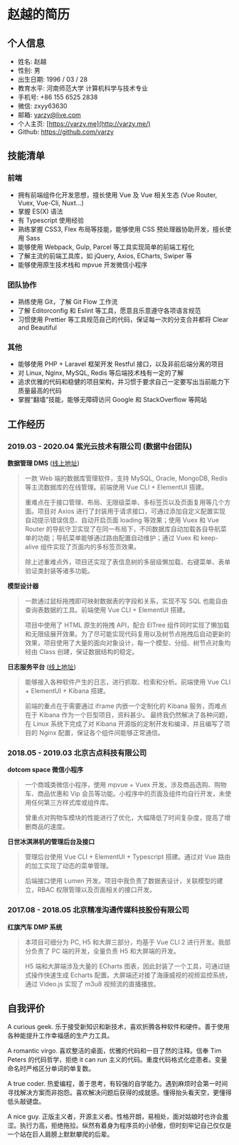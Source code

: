 # 赵越的简历

## 个人信息

- 姓名: 赵越
- 性别: 男
- 出生日期: 1996 / 03 / 28
- 教育水平: 河南师范大学 计算机科学与技术专业
- 手机号: +86 155 6525 2838
- 微信: zxyy63630
- 邮箱: varzy@live.com
- 个人主页: [https://varzy.me](http://varzy.me/)
- Github: <https://github.com/varzy>

## 技能清单

### 前端

- 拥有前端组件化开发思想，擅长使用 Vue 及 Vue 相关生态 (Vue Router, Vuex, Vue-Cli, Nuxt...)
- 掌握 ES(X) 语法
- 有 Typescript 使用经验
- 熟练掌握 CSS3, Flex 布局等技能，能够使用 CSS 预处理器协助开发，擅长使用 Sass
- 能够使用 Webpack, Gulp, Parcel 等工具实现简单的前端工程化
- 了解主流的前端工具库，如 jQuery, Axios, ECharts, Swiper 等
- 能够使用原生技术栈和 mpvue 开发微信小程序

### 团队协作

- 熟练使用 Git，了解 Git Flow 工作流
- 了解 Editorconfig 和 Eslint 等工具，愿意且乐意遵守各项语言规范
- 习惯使用 Prettier 等工具规范自己的代码，保证每一次的分支合并都将 Clear and Beautiful

### 其他

- 能够使用 PHP + Laravel 框架开发 Restful 接口，以及非前后端分离的项目
- 对 Linux, Nginx, MySQL, Redis 等后端技术栈有一定的了解
- 追求优雅的代码和稳健的项目架构，并习惯于要求自己一定要写出当前能力下质量最高的代码
- 掌握“翻墙”技能，能够无障碍访问 Google 和 StackOverflow 等网站

## 工作经历

### 2019.03 - 2020.04 紫光云技术有限公司 (数据中台团队)

**数据管理 DMS** ([线上地址](https://www.unicloud.com/product/dms))

> 一款 Web 端的数据库管理软件，支持 MySQL, Oracle, MongoDB, Redis 等主流数据库的在线管理。前端使用 Vue CLI + ElementUI 搭建。
>
> 重难点在于接口管理、布局、无限级菜单、多标签页以及页面复用等几个方面。项目对 Axios 进行了封装用于请求接口，可通过添加自定义配置实现自动提示错误信息、自动开启页面 loading 等效果；使用 Vuex 和 Vue Router 的导航守卫实现了在同一布局下，不同数据库自动加载各自导航菜单的功能；导航菜单能够通过路由配置自动维护；通过 Vuex 和 keep-alive 组件实现了页面内的多标签页效果。
>
> 除上述重难点外，项目还实现了表信息树的多层级懒加载、右键菜单、表单验证类封装等诸多功能。

**模型设计器**

> 一款通过鼠标拖拽即可映射数据表的字段和关系，实现不写 SQL 也能自由查询表数据的工具。前端使用 Vue CLI + ElementUI 搭建。
>
> 项目中使用了 HTML 原生的拖拽 API，配合 ElTree 组件同时实现了懒加载和无限级展开效果。为了尽可能实现代码复用以及树节点拖拽后自动更新的效果，项目使用了大量的面向对象设计，每一个模型、分组、树节点对象均经由 Class 创建，保证数据结构的稳定。

**日志服务平台** ([线上地址](https://www.unicloud.com/product/logservice))

> 能够接入各种软件产生的日志，进行抓取、检索和分析。前端使用 Vue CLI + ElementUI + Kibana 搭建。
>
> 前端的重点在于需要通过 iframe 内嵌一个定制化的 Kibana 服务，而难点在于 Kibana 作为一个巨型项目，资料甚少。 最终我仍然解决了各种问题，在 Linux 系统下完成了对 Kibana 开源版的定制开发和编译，并且编写了项目的 Nginx 配置，保证各个组件间能够正常通信。

### 2018.05 - 2019.03 北京古点科技有限公司

**dotcom space 微信小程序**

> 一个商城类微信小程序，使用 mpvue + Vuex 开发。涉及商品选购、购物车、商品优惠和 Vip 会员等功能。小程序中的页面及组件均自行开发，未使用任何第三方样式库或组件库。
>
> 曾重点对购物车模块的性能进行了优化，大幅降低了时间复杂度，提高了增删商品的速度。

**日世冰淇淋机的管理后台及接口**

> 管理后台使用 Vue CLI + ElementUI + Typescript 搭建。通过对 Vue 路由的加工实现了动态的菜单管理。
>
> 后端接口使用 Lumen 开发。项目中我负责了数据表设计，关联模型的建立，RBAC 权限管理以及页面相关的接口开发。

### 2017.08 - 2018.05 北京精准沟通传媒科技股份有限公司

**红旗汽车 DMP 系统**

> 本项目可细分为 PC, H5 和大屏三部分，均基于 Vue CLI 2 进行开发。我部分负责了 PC 端的开发，全量负责 H5 和大屏端的开发。
>
> H5 端和大屏端涉及大量的 ECharts 图表，因此封装了一个工具，可通过链式操作快速生成 Echarts 配置。大屏端还对接了海康威视的视频监控系统，通过 Video.js 实现了 m3u8 视频流的直播播放。

## 自我评价

A curious geek. 乐于接受新知识和新技术，喜欢折腾各种软件和硬件。善于使用各种能提升工作幸福感的生产力工具。

A romantic virgo. 喜欢整洁的桌面，优雅的代码和一目了然的注释。信奉 Tim Peters 的代码哲学，拒绝 it can run 主义的代码。重度代码格式化症患者。变量命名时严格区分单词的单复数。

A true coder. 热爱编程，善于思考，有较强的自学能力。遇到麻烦时会第一时间寻找解决方案而非抱怨。喜欢解决问题后获得的成就感。懂得抬头看天空，更懂得低头敲键盘。

A nice guy. 正版主义者，开源主义者。性格开朗，易相处，面对姑娘时也许会羞涩。执行力高，拒绝拖拉。纵然有着身为程序员的小骄傲，但时刻牢记自己仅仅是一个站在巨人肩膀上默默攀爬的后辈。
